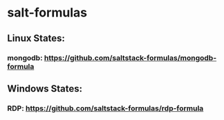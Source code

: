 # salt-formulas
## Linux States:
###  mongodb: https://github.com/saltstack-formulas/mongodb-formula 

## Windows States:
### RDP:   https://github.com/saltstack-formulas/rdp-formula

